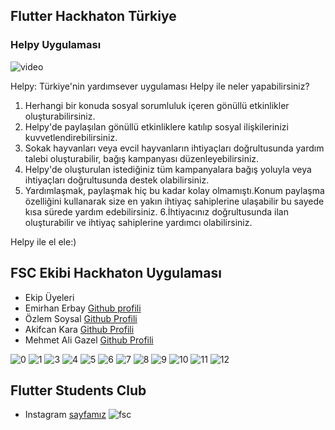 ## Flutter Hackhaton Türkiye

### Helpy Uygulaması

![video](https://www.youtube.com/watch?v=0SLXhe6MSmA)

Helpy: Türkiye'nin yardımsever  uygulaması Helpy ile neler yapabilirsiniz?
1. Herhangi bir konuda sosyal sorumluluk içeren gönüllü etkinlikler oluşturabilirsiniz.
2. Helpy'de paylaşılan gönüllü etkinliklere katılıp sosyal ilişkilerinizi kuvvetlendirebilirsiniz.
3. Sokak hayvanları veya evcil hayvanların ihtiyaçları doğrultusunda yardım talebi oluşturabilir, bağış kampanyası düzenleyebilirsiniz.
4. Helpy'de oluşturulan istediğiniz tüm kampanyalara bağış yoluyla veya ihtiyaçları doğrultusunda destek olabilirsiniz.
5. Yardımlaşmak, paylaşmak hiç bu kadar kolay olmamıştı.Konum paylaşma özelliğini kullanarak size en yakın ihtiyaç sahiplerine ulaşabilir
 bu sayede kısa sürede yardım edebilirsiniz.
6.İhtiyacınız doğrultusunda ilan oluşturabilir ve ihtiyaç sahiplerine yardımcı olabilirsiniz.

Helpy ile el ele:)

## FSC Ekibi Hackhaton Uygulaması

- Ekip Üyeleri
- Emirhan Erbay [Github profili](https://github.com/emirhanerbay)
- Özlem Soysal [Github Profili](https://github.com/ozlemsoysal)
- Akifcan Kara [Github Profili](https://github.com/akifcan)
- Mehmet Ali Gazel [Github Profili](https://github.com/mehmetaligazel)

![0](https://i.imgur.com/vCsD6am.png)
![1](https://i.imgur.com/FxTNX9R.png)
![3](https://i.imgur.com/5xB9QSt.png)
![4](https://i.imgur.com/3ZgCaue.png)
![5](https://i.imgur.com/XRfxKI0.png)
![6](https://i.imgur.com/ioHn16x.png)
![7](https://i.imgur.com/HWyAl65.png)
![8](https://i.imgur.com/4xjDxJK.png)
![9](https://i.imgur.com/Z9IYvZ3.png)
![10](https://i.imgur.com/yQQ66vp.png)
![11](https://i.imgur.com/efBwfbn.png)
![12](https://i.imgur.com/NaGw6K0.png)


## Flutter Students Club
- Instagram [sayfamız](https://www.instagram.com/flutterstudentsclub/)
![fsc](https://cdn.discordapp.com/attachments/830106529813495838/830106798840086558/Calsma_Yuzeyi_2-100.jpg)
